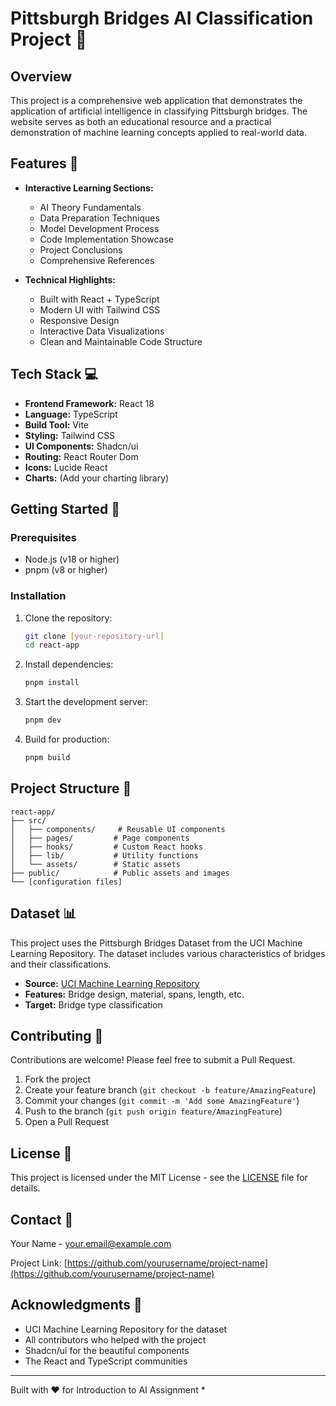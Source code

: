 # Pittsburgh Bridges AI Classification Project 🌉

## Overview

This project is a comprehensive web application that demonstrates the application of artificial intelligence in classifying Pittsburgh bridges. The website serves as both an educational resource and a practical demonstration of machine learning concepts applied to real-world data.

## Features 🚀

- **Interactive Learning Sections:**
  - AI Theory Fundamentals
  - Data Preparation Techniques
  - Model Development Process
  - Code Implementation Showcase
  - Project Conclusions
  - Comprehensive References

- **Technical Highlights:**
  - Built with React + TypeScript
  - Modern UI with Tailwind CSS
  - Responsive Design
  - Interactive Data Visualizations
  - Clean and Maintainable Code Structure

## Tech Stack 💻

- **Frontend Framework:** React 18
- **Language:** TypeScript
- **Build Tool:** Vite
- **Styling:** Tailwind CSS
- **UI Components:** Shadcn/ui
- **Routing:** React Router Dom
- **Icons:** Lucide React
- **Charts:** (Add your charting library)

## Getting Started 🏁

### Prerequisites

- Node.js (v18 or higher)
- pnpm (v8 or higher)

### Installation

1. Clone the repository:
   ```bash
   git clone [your-repository-url]
   cd react-app
   ```

2. Install dependencies:
   ```bash
   pnpm install
   ```

3. Start the development server:
   ```bash
   pnpm dev
   ```

4. Build for production:
   ```bash
   pnpm build
   ```

## Project Structure 📁

```
react-app/
├── src/
│   ├── components/     # Reusable UI components
│   ├── pages/         # Page components
│   ├── hooks/         # Custom React hooks
│   ├── lib/           # Utility functions
│   └── assets/        # Static assets
├── public/            # Public assets and images
└── [configuration files]
```

## Dataset 📊

This project uses the Pittsburgh Bridges Dataset from the UCI Machine Learning Repository. The dataset includes various characteristics of bridges and their classifications.

- **Source:** [UCI Machine Learning Repository](https://archive.ics.uci.edu/dataset/18/pittsburgh+bridges)
- **Features:** Bridge design, material, spans, length, etc.
- **Target:** Bridge type classification

## Contributing 🤝

Contributions are welcome! Please feel free to submit a Pull Request.

1. Fork the project
2. Create your feature branch (`git checkout -b feature/AmazingFeature`)
3. Commit your changes (`git commit -m 'Add some AmazingFeature'`)
4. Push to the branch (`git push origin feature/AmazingFeature`)
5. Open a Pull Request

## License 📝

This project is licensed under the MIT License - see the [LICENSE](LICENSE) file for details.

## Contact 📧

Your Name - [your.email@example.com](mailto:your.email@example.com)

Project Link: [https://github.com/yourusername/project-name](https://github.com/yourusername/project-name)

## Acknowledgments 🙏

- UCI Machine Learning Repository for the dataset
- All contributors who helped with the project
- Shadcn/ui for the beautiful components
- The React and TypeScript communities

---
Built with ❤️ for Introduction to AI Assignment
*
